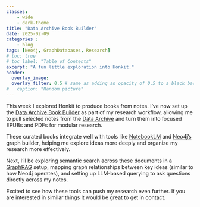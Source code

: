 ```yaml
---
classes: 
    - wide
    - dark-theme
title: "Data Archive Book Builder"
date: 2025-02-09
categories :
    - blog
tags: [Neo4j, GraphDatabases, Research]
# toc: true
# toc_label: "Table of Contents"
excerpt: "A fun little exploration into Honkit."
header:
  overlay_image: 
  overlay_filter: 0.5 # same as adding an opacity of 0.5 to a black background
#   caption: "Random picture"
---
```


This week I explored Honkit to produce books from notes. I’ve now set up the [Data Archive Book Builder](https://github.com/rhyslwells/Data-Archive-Book-Builder) as part of my research workflow, allowing me to pull selected notes from the [Data Archive](https://rhyslwells.github.io/Data-Archive/) and turn them into focused EPUBs and PDFs for modular research.

These curated books integrate well with tools like [NotebookLM](https://notebooklm.google/) and [Neo4j’s](https://neo4j.com/) graph builder, helping me explore ideas more deeply and organize my research more effectively.

Next, I’ll be exploring semantic search across these documents in a [GraphRAG](https://rhyslwells.github.io/Data-Archive/standardised/GraphRAG) setup, mapping graph relationships between key ideas (similar to how Neo4j operates), and setting up LLM-based querying to ask questions directly across my notes.

Excited to see how these tools can push my research even further. If you are interested in similar things it would be great to get in contact.